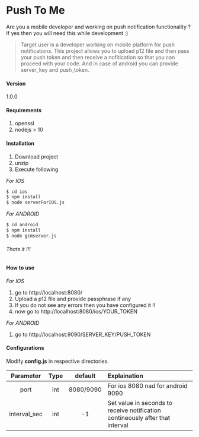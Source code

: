 # Push To Me

Are you a mobile developer and working on push notification functionality ?
If yes then you will need this while development :)

> Target user is a developer working on mobile platform for push notifications.
> This project allows you to upload p12 file and then pass your push token and then receive a nofitication so that you can proceed with your code. And in case of android you can provide server_key and push_token.


#### Version
1.0.0

#### Requirements
1. openssl
2. nodejs > 10

#### Installation
1. Download project
2. unzip
3. Execute following

*For IOS*
```sh
$ cd ios
$ npm install
$ node serverForIOS.js
```
*For ANDROID*
```sh
$ cd android
$ npm install
$ node gcmserver.js
```

###### Thats it !!!

#### How to use

*For IOS*
1. go to http://localhost:8080/
2. Upload a p12 file and provide passphrase if any
3. If you do not see any errors then you have configured it !!
4. now go to http://localhost:8080/ios/YOUR_TOKEN

*For ANDROID*
1. go to http://localhost:9090/SERVER_KEY/PUSH_TOKEN


#### Configurations
Modify **config.js** in respective directories.

| Parameter        | Type           | default  | Explaination |
|:-------------:|:-------------:|:-----:|:-----|
| port      | int | 8080/9090 | For ios 8080 nad for android 9090 |
| interval_sec      | int      |   -1 | Set value in seconds to receive notification contineously after that interval
